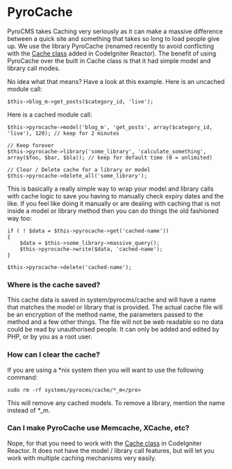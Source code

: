 # PyroCache

PyroCMS takes Caching very seriously as it can make a massive difference between a quick site and something that takes so long to load people give up. We use the library PyroCache (renamed recently to avoid conflicting with the <a href="http://codeigniter.com/user_guide/libraries/caching.html" target="_blank">Cache class</a> added in CodeIgniter Reactor). The benefit of using PyroCache over the built in Cache class is that it had simple model and library call modes.

No idea what that means? Have a look at this example. Here is an uncached module call:

	$this->blog_m->get_posts($category_id, 'live');

Here is a cached module call:

	$this->pyrocache->model('blog_m', 'get_posts', array($category_id, 'live'), 120); // keep for 2 minutes 

	// Keep forever
	$this->pyrocache->library('some_library', 'calculate_something', array($foo, $bar, $bla)); // keep for default time (0 = unlimited)

	// Clear / Delete cache for a library or model
	$this->pyrocache->delete_all('some_library');

This is basically a really simple way to wrap your model and library calls with cache logic to save you having to manually check expiry dates and the like. If you feel like doing it manually or are dealing with caching that is not inside a model or library method then you can do things the old fashioned way too:

    if ( ! $data = $this->pyrocache->get('cached-name'))
    { 
        $data = $this->some_library->massive_query();
        $this->pyrocache->write($data, 'cached-name');
    }

    $this->pyrocache->delete('cached-name');

### Where is the cache saved?

This cache data is saved in system/pyrocms/cache and will have a name that matches the model or library that is provided. The actual cache file will be an encryption of the method name, the parameters passed to the method and a few other things. The file will not be web readable so no data could be read by unauthorised people. It can only be added and edited by PHP, or by you as a root user.</p>

### How can I clear the cache?</h4>

If you are using a *nix system then you will want to use the following command:</p>
	
	sudo rm -rf systems/pyrocms/cache/*_m</pre>

This will remove any cached models. To remove a library, mention the name instead of *_m.</p>

### Can I make PyroCache use Memcache, XCache, etc?

Nope, for that you need to work with the <a href="http://codeigniter.com/user_guide/libraries/caching.html" target="_blank">Cache class</a> in CodeIgniter Reactor. It does not have the model / library call features, but will let you work with multiple caching mechanisms very easily.